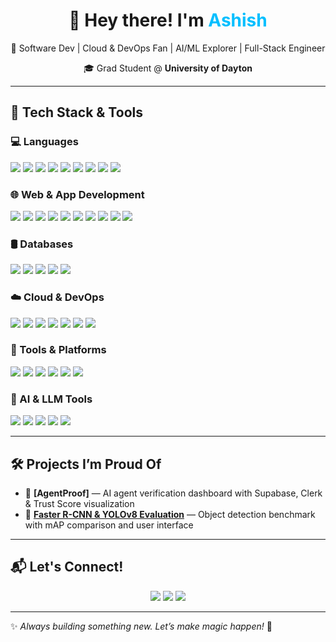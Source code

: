<h1 align="center">👋 Hey there! I'm <span style="color:#00BFFF">Ashish</span></h1>

<p align="center">
  🚀 Software Dev | Cloud & DevOps Fan | AI/ML Explorer | Full-Stack Engineer  
</p>

<p align="center">
  🎓 Grad Student @ <strong>University of Dayton</strong>  
</p>

---

## 🧠 Tech Stack & Tools

### 💻 Languages
<p>
  <img src="https://img.shields.io/badge/Python-3776AB?style=flat&logo=python&logoColor=white"/>
  <img src="https://img.shields.io/badge/JavaScript-F7DF1E?style=flat&logo=javascript&logoColor=black"/>
  <img src="https://img.shields.io/badge/TypeScript-3178C6?style=flat&logo=typescript&logoColor=white"/>
  <img src="https://img.shields.io/badge/Go-00ADD8?style=flat&logo=go&logoColor=white"/>
  <img src="https://img.shields.io/badge/Java-007396?style=flat&logo=java&logoColor=white"/>
  <img src="https://img.shields.io/badge/C++-00599C?style=flat&logo=c%2B%2B&logoColor=white"/>
  <img src="https://img.shields.io/badge/C-00599C?style=flat&logo=c&logoColor=white"/>
  <img src="https://img.shields.io/badge/MATLAB-0076A8?style=flat&logo=mathworks&logoColor=white"/>
  <img src="https://img.shields.io/badge/SQL-003B57?style=flat&logo=mysql&logoColor=white"/>
</p>

### 🌐 Web & App Development
<p>
  <img src="https://img.shields.io/badge/React-61DAFB?style=flat&logo=react&logoColor=black"/>
  <img src="https://img.shields.io/badge/Next.js-000000?style=flat&logo=next.js"/>
  <img src="https://img.shields.io/badge/Angular-DD0031?style=flat&logo=angular&logoColor=white"/>
  <img src="https://img.shields.io/badge/Node.js-339933?style=flat&logo=node.js&logoColor=white"/>
  <img src="https://img.shields.io/badge/NestJS-E0234E?style=flat&logo=nestjs&logoColor=white"/>
  <img src="https://img.shields.io/badge/Django-092E20?style=flat&logo=django&logoColor=white"/>
  <img src="https://img.shields.io/badge/HTML5-E34F26?style=flat&logo=html5&logoColor=white"/>
  <img src="https://img.shields.io/badge/TailwindCSS-38B2AC?style=flat&logo=tailwind-css&logoColor=white"/>
  <img src="https://img.shields.io/badge/Bootstrap-563D7C?style=flat&logo=bootstrap&logoColor=white"/>
  <img src="https://img.shields.io/badge/Flutter-02569B?style=flat&logo=flutter&logoColor=white"/>
</p>

### 🛢️ Databases
<p>
  <img src="https://img.shields.io/badge/MySQL-4479A1?style=flat&logo=mysql&logoColor=white"/>
  <img src="https://img.shields.io/badge/PostgreSQL-4169E1?style=flat&logo=postgresql&logoColor=white"/>
  <img src="https://img.shields.io/badge/MongoDB-47A248?style=flat&logo=mongodb&logoColor=white"/>
  <img src="https://img.shields.io/badge/Supabase-3ECF8E?style=flat&logo=supabase&logoColor=white"/>
  <img src="https://img.shields.io/badge/Apache_Solr-E2231A?style=flat&logo=apachesolr&logoColor=white"/>
</p>

### ☁️ Cloud & DevOps
<p>
  <img src="https://img.shields.io/badge/AWS-232F3E?style=flat&logo=amazonaws&logoColor=white"/>
  <img src="https://img.shields.io/badge/GCP-4285F4?style=flat&logo=googlecloud&logoColor=white"/>
  <img src="https://img.shields.io/badge/Azure-0078D4?style=flat&logo=microsoftazure&logoColor=white"/>
  <img src="https://img.shields.io/badge/Docker-2496ED?style=flat&logo=docker&logoColor=white"/>
  <img src="https://img.shields.io/badge/Kubernetes-326CE5?style=flat&logo=kubernetes&logoColor=white"/>
  <img src="https://img.shields.io/badge/Jenkins-D24939?style=flat&logo=jenkins&logoColor=white"/>
  <img src="https://img.shields.io/badge/Terraform-623CE4?style=flat&logo=terraform&logoColor=white"/>
</p>

### 🧰 Tools & Platforms
<p>
  <img src="https://img.shields.io/badge/Git-F05032?style=flat&logo=git&logoColor=white"/>
  <img src="https://img.shields.io/badge/Postman-FF6C37?style=flat&logo=postman&logoColor=white"/>
  <img src="https://img.shields.io/badge/Kafka-231F20?style=flat&logo=apachekafka&logoColor=white"/>
  <img src="https://img.shields.io/badge/VS_Code-007ACC?style=flat&logo=visualstudiocode&logoColor=white"/>
  <img src="https://img.shields.io/badge/Jira-0052CC?style=flat&logo=jira&logoColor=white"/>
  <img src="https://img.shields.io/badge/Figma-F24E1E?style=flat&logo=figma&logoColor=white"/>
</p>

### 🤖 AI & LLM Tools
<p>
  <img src="https://img.shields.io/badge/GitHub_Copilot-181717?style=flat&logo=github&logoColor=white"/>
  <img src="https://img.shields.io/badge/ChatGPT-10A37F?style=flat&logo=openai&logoColor=white"/>
  <img src="https://img.shields.io/badge/Amazon_Bedrock-FF9900?style=flat&logo=amazon&logoColor=white"/>
  <img src="https://img.shields.io/badge/Claude-8A2BE2?style=flat"/>
  <img src="https://img.shields.io/badge/Gemini-4285F4?style=flat&logo=google&logoColor=white"/>
</p>

---

## 🛠️ Projects I’m Proud Of

- 🎯 **[AgentProof]** — AI agent verification dashboard with Supabase, Clerk & Trust Score visualization  
- 🤖 **[Faster R-CNN & YOLOv8 Evaluation](https://github.com/ashi-ish/yolo-vs-frcnn)** — Object detection benchmark with mAP comparison and user interface  

---

## 📬 Let's Connect!

<p align="center">
  <a href="https://linkedin.com/in/ashish-parulekar"><img src="https://img.shields.io/badge/-LinkedIn-blue?style=flat&logo=linkedin"/></a>
  <a href="https://github.com/ashi-ish"><img src="https://img.shields.io/badge/-GitHub-black?style=flat&logo=github"/></a>
  <a href="mailto:parulekar.ashish17@gmail.com"><img src="https://img.shields.io/badge/-Email-D14836?style=flat&logo=gmail&logoColor=white"/></a>
</p>

---

✨ *Always building something new. Let’s make magic happen!* 🚀
